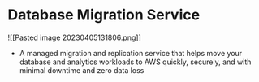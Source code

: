 # Database Migration Service
![[Pasted image 20230405131806.png]]
- A managed migration and replication service that helps move your database and analytics workloads to AWS quickly, securely, and with minimal downtime and zero data loss
